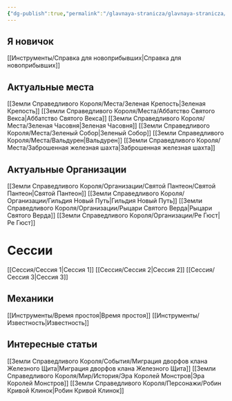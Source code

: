 ```yaml
---
{"dg-publish":true,"permalink":"/glavnaya-stranicza/glavnaya-stranicza/","tags":["gardenEntry"]}
---
```


## Я новичок

[[Инструменты/Справка для новоприбывших\|Справка для новоприбывших]]

## Актуальные места

[[Земли Справедливого Короля/Места/Зеленая Крепость\|Зеленая Крепость]]
[[Земли Справедливого Короля/Места/Аббатство Святого Векса\|Аббатство Святого Векса]]
[[Земли Справедливого Короля/Места/Зеленая Часовня\|Зеленая Часовня]]
[[Земли Справедливого Короля/Места/Зеленый Собор\|Зеленый Собор]]
[[Земли Справедливого Короля/Места/Вальдурен\|Вальдурен]]
[[Земли Справедливого Короля/Места/Заброшенная железная шахта\|Заброшенная железная шахта]]

## Актуальные Организации

[[Земли Справедливого Короля/Организации/Святой Пантеон/Святой Пантеон\|Святой Пантеон]]
[[Земли Справедливого Короля/Организации/Гильдия Новый Путь\|Гильдия Новый Путь]]
[[Земли Справедливого Короля/Организации/Рыцари Святого Верда\|Рыцари Святого Верда]]
[[Земли Справедливого Короля/Организации/Ре Гюст\|Ре Гюст]]

# Сессии

[[Сессия/Сессия 1\|Сессия 1]]
[[Сессия/Сессия 2\|Сессия 2]]
[[Сессия/Сессия 3\|Сессия 3]]

## Механики

[[Инструменты/Время простоя\|Время простоя]]
[[Инструменты/Известность\|Известность]]

## Интересные статьи

[[Земли Справедливого Короля/События/Миграция дворфов клана Железного Щита\|Миграция дворфов клана Железного Щита]]
[[Земли Справедливого Короля/Мир/История/Эра Королей Монстров\|Эра Королей Монстров]]
[[Земли Справедливого Короля/Персонажи/Робин Кривой Клинок\|Робин Кривой Клинок]]


